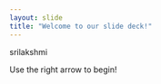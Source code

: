 ```yaml
---
layout: slide
title: "Welcome to our slide deck!"
---
```

srilakshmi

Use the right arrow to begin!
